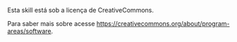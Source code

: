 Esta skill está sob a licença de CreativeCommons. 

Para saber mais sobre acesse https://creativecommons.org/about/program-areas/software.